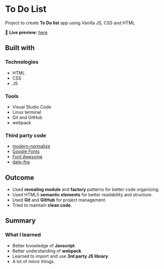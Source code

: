 # To Do List

Project to create **To Do list** app using Vanilla JS, CSS and HTML



🔗 **Live preview:** [here](https://gbn6.github.io//To-Do-List/)

## Built with

### Technologies

* HTML
* CSS
* JS

### Tools

* Visual Studio Code
* Linux terminal
* Git and GitHub
* webpack


### Third party code

* [modern-normalize](https://github.com/sindresorhus/modern-normalize)
* [Google Fonts](https://fonts.google.com/)
* [Font Awesome](https://fontawesome.com/)
* [date-fns](https://date-fns.org/)

## Outcome

* Used **revealing module** and **factory** patterns for better code organizing.
* Used HTML5 **semantic elements** for better readability and structure.
* Used **Git** and **GitHub** for project management.
* Tried to maintain **clean code**.


## Summary

### What I learned

* Better knowledge of **Javscript**.
* Better understanding of **webpack**.
* Learned to import and use **3rd party JS library**.
* A lot of minor things.

